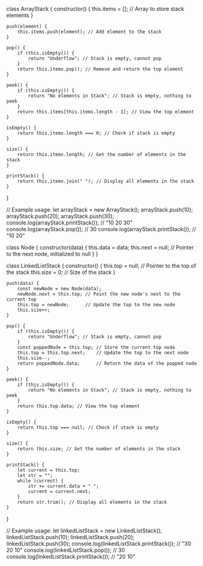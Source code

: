 class ArrayStack {
    constructor() {
        this.items = []; // Array to store stack elements
    }

    push(element) {
        this.items.push(element); // Add element to the stack
    }

    pop() {
        if (this.isEmpty()) {
            return "Underflow"; // Stack is empty, cannot pop
        }
        return this.items.pop(); // Remove and return the top element
    }

    peek() {
        if (this.isEmpty()) {
            return "No elements in Stack"; // Stack is empty, nothing to peek
        }
        return this.items[this.items.length - 1]; // View the top element
    }

    isEmpty() {
        return this.items.length === 0; // Check if stack is empty
    }

    size() {
        return this.items.length; // Get the number of elements in the stack
    }

    printStack() {
        return this.items.join(" "); // Display all elements in the stack
    }
}

// Example usage:
let arrayStack = new ArrayStack();
arrayStack.push(10);
arrayStack.push(20);
arrayStack.push(30);
console.log(arrayStack.printStack()); // "10 20 30"
console.log(arrayStack.pop()); // 30
console.log(arrayStack.printStack()); // "10 20"



class Node {
    constructor(data) {
        this.data = data;
        this.next = null; // Pointer to the next node, initialized to null
    }
}

class LinkedListStack {
    constructor() {
        this.top = null; // Pointer to the top of the stack
        this.size = 0;   // Size of the stack
    }

    push(data) {
        const newNode = new Node(data);
        newNode.next = this.top; // Point the new node's next to the current top
        this.top = newNode;      // Update the top to the new node
        this.size++;
    }

    pop() {
        if (this.isEmpty()) {
            return "Underflow"; // Stack is empty, cannot pop
        }
        const poppedNode = this.top; // Store the current top node
        this.top = this.top.next;    // Update the top to the next node
        this.size--;
        return poppedNode.data;      // Return the data of the popped node
    }

    peek() {
        if (this.isEmpty()) {
            return "No elements in Stack"; // Stack is empty, nothing to peek
        }
        return this.top.data; // View the top element
    }

    isEmpty() {
        return this.top === null; // Check if stack is empty
    }

    size() {
        return this.size; // Get the number of elements in the stack
    }

    printStack() {
        let current = this.top;
        let str = "";
        while (current) {
            str += current.data + " ";
            current = current.next;
        }
        return str.trim(); // Display all elements in the stack
    }
}

// Example usage:
let linkedListStack = new LinkedListStack();
linkedListStack.push(10);
linkedListStack.push(20);
linkedListStack.push(30);
console.log(linkedListStack.printStack()); // "30 20 10"
console.log(linkedListStack.pop()); // 30
console.log(linkedListStack.printStack()); // "20 10"

